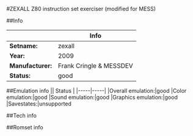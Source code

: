 #ZEXALL Z80 instruction set exerciser (modified for MESS)

##Info

||Info|
|-----|-----|
|**Setname:**|zexall
|**Year:**|2009
|**Manufacturer:**|Frank Cringle & MESSDEV
|**Status:**|good

##Emulation info
|| Status |
|-----|-----|
|Overall emulation:|good
|Color emulation:|good
|Sound emulation:|good
|Graphics emulation:|good
|Savestates:|unsupported

##Tech info

##Romset info

<!--- START OF EDITED COMMENT DO NOT TOUCH TEXT ABOVE-->
